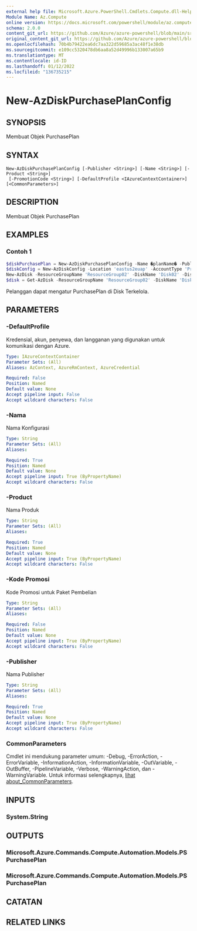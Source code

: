 ```yaml
---
external help file: Microsoft.Azure.PowerShell.Cmdlets.Compute.dll-Help.xml
Module Name: Az.Compute
online version: https://docs.microsoft.com/powershell/module/az.compute/new-azdiskpurchaseplanconfig.md
schema: 2.0.0
content_git_url: https://github.com/Azure/azure-powershell/blob/main/src/Compute/Compute/help/New-AzDiskPurchasePlanConfig.md
original_content_git_url: https://github.com/Azure/azure-powershell/blob/main/src/Compute/Compute/help/New-AzDiskPurchasePlanConfig.md
ms.openlocfilehash: 70b4b79422ea6dc7aa322d59685a3ac48f1e38db
ms.sourcegitcommit: e109cc5320478db6aa8a52d49996b133007a65b9
ms.translationtype: MT
ms.contentlocale: id-ID
ms.lasthandoff: 01/12/2022
ms.locfileid: "136735215"
---
```

# New-AzDiskPurchasePlanConfig

## SYNOPSIS
Membuat Objek PurchasePlan

## SYNTAX

```
New-AzDiskPurchasePlanConfig [-Publisher <String>] [-Name <String>] [-Product <String>]
 [-PromotionCode <String>] [-DefaultProfile <IAzureContextContainer>] [<CommonParameters>]
```

## DESCRIPTION
Membuat Objek PurchasePlan

## EXAMPLES

### Contoh 1
```powershell
$diskPurchasePlan = New-AzDiskPurchasePlanConfig -Name �planName� -Publisher �planPublisher� -Product �planPorduct� -PromotionCode �planPromotionCode�
$diskConfig = New-AzDiskConfig -Location 'eastus2euap' -AccountType 'Premium_LRS' -CreateOption 'Empty' -DiskSizeGB 32 -PurchasePlan $diskPurchasePlan
New-AzDisk -ResourceGroupName 'ResourceGroup02' -DiskName 'Disk02' -Disk $diskConfig
$disk = Get-AzDisk -ResourceGroupName 'ResourceGroup02' -DiskName 'Disk02'
```

Pelanggan dapat mengatur PurchasePlan di Disk Terkelola.

## PARAMETERS

### -DefaultProfile
Kredensial, akun, penyewa, dan langganan yang digunakan untuk komunikasi dengan Azure.

```yaml
Type: IAzureContextContainer
Parameter Sets: (All)
Aliases: AzContext, AzureRmContext, AzureCredential

Required: False
Position: Named
Default value: None
Accept pipeline input: False
Accept wildcard characters: False
```

### -Nama
Nama Konfigurasi

```yaml
Type: String
Parameter Sets: (All)
Aliases:

Required: True
Position: Named
Default value: None
Accept pipeline input: True (ByPropertyName)
Accept wildcard characters: False
```

### -Product
Nama Produk

```yaml
Type: String
Parameter Sets: (All)
Aliases:

Required: True
Position: Named
Default value: None
Accept pipeline input: True (ByPropertyName)
Accept wildcard characters: False
```

### -Kode Promosi
Kode Promosi untuk Paket Pembelian

```yaml
Type: String
Parameter Sets: (All)
Aliases:

Required: False
Position: Named
Default value: None
Accept pipeline input: True (ByPropertyName)
Accept wildcard characters: False
```

### -Publisher
Nama Publisher

```yaml
Type: String
Parameter Sets: (All)
Aliases:

Required: True
Position: Named
Default value: None
Accept pipeline input: True (ByPropertyName)
Accept wildcard characters: False
```

### CommonParameters
Cmdlet ini mendukung parameter umum: -Debug, -ErrorAction, -ErrorVariable, -InformationAction, -InformationVariable, -OutVariable, -OutBuffer, -PipelineVariable, -Verbose, -WarningAction, dan -WarningVariable. Untuk informasi selengkapnya, [lihat about_CommonParameters](http://go.microsoft.com/fwlink/?LinkID=113216).

## INPUTS

### System.String

## OUTPUTS

### Microsoft.Azure.Commands.Compute.Automation.Models.PSPurchasePlan

### Microsoft.Azure.Commands.Compute.Automation.Models.PSPurchasePlan

## CATATAN

## RELATED LINKS
